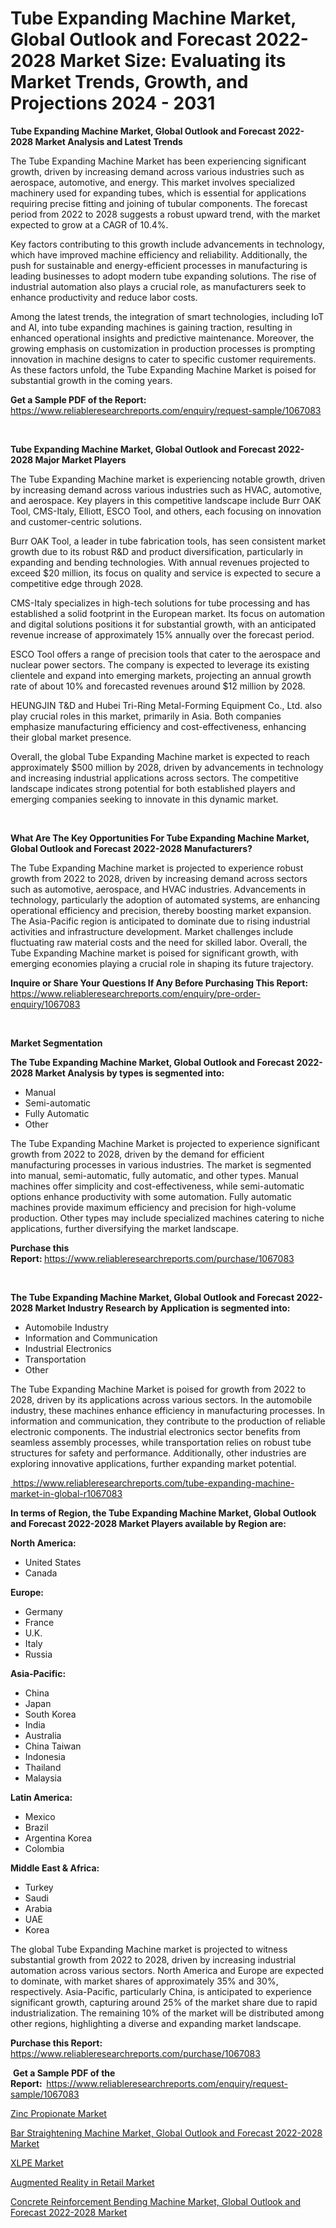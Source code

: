 <p><h1>Tube Expanding Machine Market, Global Outlook and Forecast 2022-2028 Market Size: Evaluating its Market Trends, Growth, and Projections 2024 - 2031</h1></p><p><strong>Tube Expanding Machine Market, Global Outlook and Forecast 2022-2028 Market Analysis and Latest Trends</strong></p>
<p><p>The Tube Expanding Machine Market has been experiencing significant growth, driven by increasing demand across various industries such as aerospace, automotive, and energy. This market involves specialized machinery used for expanding tubes, which is essential for applications requiring precise fitting and joining of tubular components. The forecast period from 2022 to 2028 suggests a robust upward trend, with the market expected to grow at a CAGR of 10.4%. </p><p>Key factors contributing to this growth include advancements in technology, which have improved machine efficiency and reliability. Additionally, the push for sustainable and energy-efficient processes in manufacturing is leading businesses to adopt modern tube expanding solutions. The rise of industrial automation also plays a crucial role, as manufacturers seek to enhance productivity and reduce labor costs.</p><p>Among the latest trends, the integration of smart technologies, including IoT and AI, into tube expanding machines is gaining traction, resulting in enhanced operational insights and predictive maintenance. Moreover, the growing emphasis on customization in production processes is prompting innovation in machine designs to cater to specific customer requirements. As these factors unfold, the Tube Expanding Machine Market is poised for substantial growth in the coming years.</p></p>
<p><strong>Get a Sample PDF of the Report:&nbsp;</strong> <a href="https://www.reliableresearchreports.com/enquiry/request-sample/1067083">https://www.reliableresearchreports.com/enquiry/request-sample/1067083</a></p>
<p>&nbsp;</p>
<p><strong>Tube Expanding Machine Market, Global Outlook and Forecast 2022-2028 Major Market Players</strong></p>
<p><p>The Tube Expanding Machine market is experiencing notable growth, driven by increasing demand across various industries such as HVAC, automotive, and aerospace. Key players in this competitive landscape include Burr OAK Tool, CMS-Italy, Elliott, ESCO Tool, and others, each focusing on innovation and customer-centric solutions.</p><p>Burr OAK Tool, a leader in tube fabrication tools, has seen consistent market growth due to its robust R&D and product diversification, particularly in expanding and bending technologies. With annual revenues projected to exceed $20 million, its focus on quality and service is expected to secure a competitive edge through 2028.</p><p>CMS-Italy specializes in high-tech solutions for tube processing and has established a solid footprint in the European market. Its focus on automation and digital solutions positions it for substantial growth, with an anticipated revenue increase of approximately 15% annually over the forecast period.</p><p>ESCO Tool offers a range of precision tools that cater to the aerospace and nuclear power sectors. The company is expected to leverage its existing clientele and expand into emerging markets, projecting an annual growth rate of about 10% and forecasted revenues around $12 million by 2028.</p><p>HEUNGJIN T&D and Hubei Tri-Ring Metal-Forming Equipment Co., Ltd. also play crucial roles in this market, primarily in Asia. Both companies emphasize manufacturing efficiency and cost-effectiveness, enhancing their global market presence.</p><p>Overall, the global Tube Expanding Machine market is expected to reach approximately $500 million by 2028, driven by advancements in technology and increasing industrial applications across sectors. The competitive landscape indicates strong potential for both established players and emerging companies seeking to innovate in this dynamic market.</p></p>
<p>&nbsp;</p>
<p><strong>What Are The Key Opportunities For Tube Expanding Machine Market, Global Outlook and Forecast 2022-2028 Manufacturers?</strong></p>
<p><p>The Tube Expanding Machine market is projected to experience robust growth from 2022 to 2028, driven by increasing demand across sectors such as automotive, aerospace, and HVAC industries. Advancements in technology, particularly the adoption of automated systems, are enhancing operational efficiency and precision, thereby boosting market expansion. The Asia-Pacific region is anticipated to dominate due to rising industrial activities and infrastructure development. Market challenges include fluctuating raw material costs and the need for skilled labor. Overall, the Tube Expanding Machine market is poised for significant growth, with emerging economies playing a crucial role in shaping its future trajectory.</p></p>
<p><strong>Inquire or Share Your Questions If Any Before Purchasing This Report:</strong> <a href="https://www.reliableresearchreports.com/enquiry/pre-order-enquiry/1067083">https://www.reliableresearchreports.com/enquiry/pre-order-enquiry/1067083</a></p>
<p>&nbsp;</p>
<p><strong>Market Segmentation</strong></p>
<p><strong>The Tube Expanding Machine Market, Global Outlook and Forecast 2022-2028 Market Analysis by types is segmented into:</strong></p>
<p><ul><li>Manual</li><li>Semi-automatic</li><li>Fully Automatic</li><li>Other</li></ul></p>
<p><p>The Tube Expanding Machine Market is projected to experience significant growth from 2022 to 2028, driven by the demand for efficient manufacturing processes in various industries. The market is segmented into manual, semi-automatic, fully automatic, and other types. Manual machines offer simplicity and cost-effectiveness, while semi-automatic options enhance productivity with some automation. Fully automatic machines provide maximum efficiency and precision for high-volume production. Other types may include specialized machines catering to niche applications, further diversifying the market landscape.</p></p>
<p><strong>Purchase this Report:&nbsp;</strong><a href="https://www.reliableresearchreports.com/purchase/1067083">https://www.reliableresearchreports.com/purchase/1067083</a></p>
<p>&nbsp;</p>
<p><strong>The Tube Expanding Machine Market, Global Outlook and Forecast 2022-2028 Market Industry Research by Application is segmented into:</strong></p>
<p><ul><li>Automobile Industry</li><li>Information and Communication</li><li>Industrial Electronics</li><li>Transportation</li><li>Other</li></ul></p>
<p><p>The Tube Expanding Machine Market is poised for growth from 2022 to 2028, driven by its applications across various sectors. In the automobile industry, these machines enhance efficiency in manufacturing processes. In information and communication, they contribute to the production of reliable electronic components. The industrial electronics sector benefits from seamless assembly processes, while transportation relies on robust tube structures for safety and performance. Additionally, other industries are exploring innovative applications, further expanding market potential.</p></p>
<p><a href="https://www.reliableresearchreports.com/tube-expanding-machine-market-in-global-r1067083">&nbsp;https://www.reliableresearchreports.com/tube-expanding-machine-market-in-global-r1067083</a></p>
<p><strong>In terms of Region, the Tube Expanding Machine Market, Global Outlook and Forecast 2022-2028 Market Players available by Region are:</strong></p>
<p>
    <p> <strong> North America: </strong>
        <ul>
            <li>United States</li>
            <li>Canada</li>
        </ul>
        </p> 
    <p> <strong> Europe: </strong>
        <ul>
            <li>Germany</li>
            <li>France</li>
            <li>U.K.</li>
            <li>Italy</li>
            <li>Russia</li>
        </ul>
        </p> 
    <p> <strong> Asia-Pacific: </strong>
        <ul>
            <li>China</li>
            <li>Japan</li>
            <li>South Korea</li>
            <li>India</li>
            <li>Australia</li>
            <li>China Taiwan</li>
            <li>Indonesia</li>
            <li>Thailand</li>
            <li>Malaysia</li>
        </ul>
        </p> 
    <p> <strong> Latin America: </strong>
        <ul>
            <li>Mexico</li>
            <li>Brazil</li>
            <li>Argentina Korea</li>
            <li>Colombia</li>
        </ul>
        </p> 
    <p> <strong> Middle East & Africa: </strong>
        <ul>
            <li>Turkey</li>
            <li>Saudi</li>
            <li>Arabia</li>
            <li>UAE</li>
            <li>Korea</li>
        </ul>
    </p>
    </p>
<p><p>The global Tube Expanding Machine market is projected to witness substantial growth from 2022 to 2028, driven by increasing industrial automation across various sectors. North America and Europe are expected to dominate, with market shares of approximately 35% and 30%, respectively. Asia-Pacific, particularly China, is anticipated to experience significant growth, capturing around 25% of the market share due to rapid industrialization. The remaining 10% of the market will be distributed among other regions, highlighting a diverse and expanding market landscape.</p></p>
<p><strong>Purchase this Report: </strong><a href="https://www.reliableresearchreports.com/purchase/1067083">https://www.reliableresearchreports.com/purchase/1067083</a></p>
<p>&nbsp;<strong>Get a Sample PDF of the Report:&nbsp;&nbsp;</strong><a href="https://www.reliableresearchreports.com/enquiry/request-sample/1067083">https://www.reliableresearchreports.com/enquiry/request-sample/1067083</a></p>
<p><strong></strong></p>
<p><p><a href="https://medium.com/@susanwest38/zinc-propionate-market-size-share-trends-analysis-report-by-product-food-grade-zinc-c3e55878dc29">Zinc Propionate Market</a></p><p><a href="https://github.com/provorikovar/Market-Research-Report-List-6/blob/main/bar-straightening-machine-market-global-outlook-and-forecast-2022-2028-market.md">Bar Straightening Machine Market, Global Outlook and Forecast 2022-2028 Market</a></p><p><a href="https://medium.com/@angeliabkratzer71943/market-forecast-global-xlpe-trends-and-impact-analysis-2024-2031-by-application-4a57ac253c2c">XLPE Market</a></p><p><a href="https://www.linkedin.com/pulse/strategic-insights-global-augmented-reality-retail-market-trends-hiqoc?trackingId=RbhA9e1wTUWwAsr1j%2FfClw%3D%3D">Augmented Reality in Retail Market</a></p><p><a href="https://github.com/CliffMedina6/Market-Research-Report-List-6/blob/main/concrete-reinforcement-bending-machine-market-global-outlook-and-forecast-2022-2028-market.md">Concrete Reinforcement Bending Machine Market, Global Outlook and Forecast 2022-2028 Market</a></p></p>